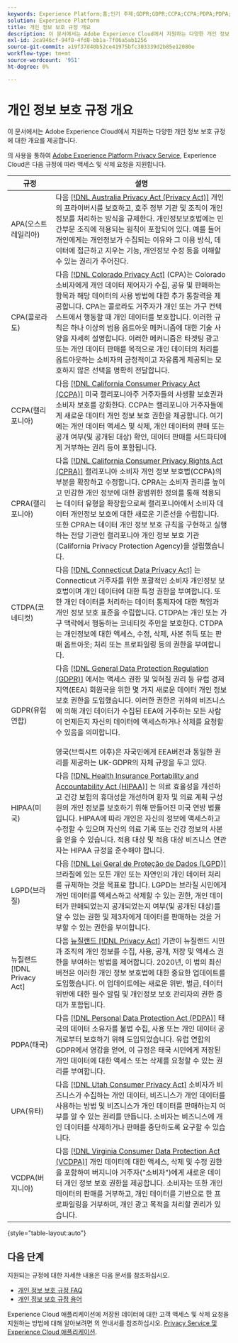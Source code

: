 ```yaml
---
keywords: Experience Platform;홈;인기 주제;GDPR;GDPR;CCPA;CCPA;PDPA;PDPA;LGPD;lgpd;개요;개요;규정;규정;규정;규정;개인 정보;개인 정보;
solution: Experience Platform
title: 개인 정보 보호 규정 개요
description: 이 문서에서는 Adobe Experience Cloud에서 지원하는 다양한 개인 정보 보호 규정에 대한 개요를 제공합니다.
exl-id: 2ca946cf-94f8-4fd8-bb1a-7f06a5ab1256
source-git-commit: a19f37d40b52ce41975bfc303339d2b85e12080e
workflow-type: tm+mt
source-wordcount: '951'
ht-degree: 0%

---
```


# 개인 정보 보호 규정 개요

이 문서에서는 Adobe Experience Cloud에서 지원하는 다양한 개인 정보 보호 규정에 대한 개요를 제공합니다.

의 사용을 통하여 [Adobe Experience Platform Privacy Service](../home.md), Experience Cloud은 다음 규정에 따라 액세스 및 삭제 요청을 지원합니다.

| 규정 | 설명 |
| --- | --- |
| APA(오스트레일리아) | 다음 [[!DNL Australia Privacy Act (Privacy Act)]](https://www.oaic.gov.au/privacy/the-privacy-act) 개인의 프라이버시를 보호하고, 호주 정부 기관 및 조직이 개인 정보를 처리하는 방식을 규제한다. 개인정보보호법에는 민간부문 조직에 적용되는 원칙이 포함되어 있다. 예를 들어 개인에게는 개인정보가 수집되는 이유와 그 이용 방식, 데이터에 접근하고 지우는 기능, 개인정보 수정 등을 이해할 수 있는 권리가 주어진다. |
| CPA(콜로라도) | 다음 [[!DNL Colorado Privacy Act]](https://coag.gov/resources/colorado-privacy-act/) (CPA)는 Colorado 소비자에게 개인 데이터 제어자가 수집, 공유 및 판매하는 항목과 해당 데이터의 사용 방법에 대한 추가 통찰력을 제공합니다. CPA는 콜로라도 거주자가 개인 또는 가구 컨텍스트에서 행동할 때 개인 데이터를 보호합니다. 이러한 규칙은 하나 이상의 범용 옵트아웃 메커니즘에 대한 기술 사양을 자세히 설명합니다. 이러한 메커니즘은 타겟팅 광고 또는 개인 데이터 판매를 목적으로 개인 데이터의 처리를 옵트아웃하는 소비자의 긍정적이고 자유롭게 제공되는 모호하지 않은 선택을 명확히 전달합니다. |
| CCPA(캘리포니아) | 다음 [[!DNL California Consumer Privacy Act (CCPA)]](https://oag.ca.gov/privacy/ccpa) 미국 캘리포니아주 거주자들의 사생활 보호권과 소비자 보호를 강화한다. CCPA는 캘리포니아 거주자들에게 새로운 데이터 개인 정보 보호 권한을 제공합니다. 여기에는 개인 데이터 액세스 및 삭제, 개인 데이터의 판매 또는 공개 여부(및 공개된 대상) 확인, 데이터 판매를 서드파티에게 거부하는 권리 등이 포함됩니다. |
| CPRA(캘리포니아) | 다음 [[!DNL California Consumer Privacy Rights Act (CPRA)]](https://cppa.ca.gov/regulations/consumer_privacy_act.html) 캘리포니아 소비자 개인 정보 보호법(CCPA)의 부분을 확장하고 수정합니다. CPRA는 소비자 권리를 높이고 민감한 개인 정보에 대한 광범위한 정의를 통해 적용되는 데이터 유형을 확장함으로써 캘리포니아에서 소비자 데이터 개인정보 보호에 대한 새로운 기준선을 수립합니다. 또한 CPRA는 데이터 개인 정보 보호 규칙을 구현하고 실행하는 전담 기관인 캘리포니아 개인 정보 보호 기관(California Privacy Protection Agency)을 설립했습니다. |
| CTDPA(코네티컷) | 다음 [[!DNL Connecticut Data Privacy Act]](https://portal.ct.gov/AG/Sections/Privacy/The-Connecticut-Data-Privacy-Act) 는 Connecticut 거주자를 위한 포괄적인 소비자 개인정보 보호법이며 개인 데이터에 대한 특정 권한을 부여합니다. 또한 개인 데이터를 처리하는 데이터 통제자에 대한 책임과 개인 정보 보호 표준을 수립합니다. CTDPA는 개인 또는 가구 맥락에서 행동하는 코네티컷 주민을 보호한다. CTDPA는 개인정보에 대한 액세스, 수정, 삭제, 사본 취득 또는 판매 옵트아웃; 처리 또는 프로파일링 등의 권한을 부여합니다. |
| GDPR(유럽 연합) | 다음 [[!DNL General Data Protection Regulation (GDPR)]](https://gdpr-info.eu) 에서는 액세스 권한 및 잊혀질 권리 등 유럽 경제 지역(EEA) 회원국을 위한 몇 가지 새로운 데이터 개인 정보 보호 권한을 도입했습니다. 이러한 권한은 귀하의 비즈니스에 의해 개인 데이터가 수집된 EEA에 거주하는 모든 사람이 언제든지 자신의 데이터에 액세스하거나 삭제를 요청할 수 있음을 의미합니다.<br><br>영국(브렉시트 이후)은 자국민에게 EEA버전과 동일한 권리를 제공하는 UK-GDPR의 자체 규정을 두고 있다. |
| HIPAA(미국) | 다음 [[!DNL Health Insurance Portability and Accountability Act (HIPAA)]](https://www.hhs.gov/hipaa/index.html) 는 의료 효율성을 개선하고 건강 보험의 휴대성을 개선하며 환자 및 의료 계획 구성원의 개인 정보를 보호하기 위해 만들어진 미국 연방 법률입니다. HIPAA에 따라 개인은 자신의 정보에 액세스하고 수정할 수 있으며 자신의 의료 기록 또는 건강 정보의 사본을 얻을 수 있습니다. 적용 대상 및 적용 대상 비즈니스 연관자는 HIPAA 규정을 준수해야 합니다. |
| LGPD(브라질) | 다음 [[!DNL Lei Geral de Proteção de Dados (LGPD)]](https://gdpr.eu/gdpr-vs-lgpd/) 브라질에 있는 모든 개인 또는 자연인의 개인 데이터 처리를 규제하는 것을 목표로 합니다. LGPD는 브라질 시민에게 개인 데이터를 액세스하고 삭제할 수 있는 권한, 개인 데이터가 판매되었는지 공개되었는지 여부(및 공개된 대상)를 알 수 있는 권한 및 제3자에게 데이터를 판매하는 것을 거부할 수 있는 권한을 부여합니다. |
| 뉴질랜드 [!DNL Privacy Act] | 다음 [뉴질랜드 [!DNL Privacy Act]](https://www.privacy.org.nz/privacy-act-2020/privacy-principles/) 기관이 뉴질랜드 시민과 조직의 개인 정보를 수집, 사용, 공개, 저장 및 액세스 권한을 부여하는 방법을 제어합니다. 2020년, 이 법의 최신 버전은 이러한 개인 정보 보호법에 대한 중요한 업데이트를 도입했습니다. 이 업데이트에는 새로운 위반, 벌금, 데이터 위반에 대한 필수 알림 및 개인정보 보호 관리자의 권한 증대가 포함됩니다. |
| PDPA(태국) | 다음 [[!DNL Personal Data Protection Act (PDPA)]](https://www.pdpc.gov.sg/Overview-of-PDPA/The-Legislation/Personal-Data-Protection-Act) 태국의 데이터 소유자를 불법 수집, 사용 또는 개인 데이터 공개로부터 보호하기 위해 도입되었습니다. 유럽 연합의 GDPR에서 영감을 얻어, 이 규정은 태국 시민에게 저장된 개인 데이터에 대한 액세스 또는 삭제를 요청할 수 있는 권리를 부여합니다. |
| UPA(유타) | 다음 [[!DNL Utah Consumer Privacy Act]](https://le.utah.gov/~2022/bills/static/SB0227.html) 소비자가 비즈니스가 수집하는 개인 데이터, 비즈니스가 개인 데이터를 사용하는 방법 및 비즈니스가 개인 데이터를 판매하는지 여부를 알 수 있는 권리를 만듭니다. 소비자는 비즈니스에 개인 데이터를 삭제하거나 판매를 중단하도록 요구할 수 있습니다. |
| VCDPA(버지니아) | 다음 [[!DNL Virginia Consumer Data Protection Act (VCDPA)]](https://lis.virginia.gov/cgi-bin/legp604.exe?212+sum+HB2307) 개인 데이터에 대한 액세스, 삭제 및 수정 권한을 포함하여 버지니아 거주자(&quot;소비자&quot;)에게 새로운 데이터 개인 정보 보호 권한을 제공합니다. 소비자는 또한 개인 데이터의 판매를 거부하고, 개인 데이터를 기반으로 한 프로파일링을 거부하며, 개인 광고 목적을 처리할 권리가 있습니다. |

{style="table-layout:auto"}

## 다음 단계

지원되는 규정에 대한 자세한 내용은 다음 문서를 참조하십시오.

* [개인 정보 보호 규정 FAQ](./faq.md)
* [개인 정보 보호 규정 용어](./terminology.md)

Experience Cloud 애플리케이션에 저장된 데이터에 대한 고객 액세스 및 삭제 요청을 지원하는 방법에 대해 알아보려면 의 안내서를 참조하십시오. [Privacy Service 및 Experience Cloud 애플리케이션](../experience-cloud-apps.md).
